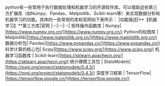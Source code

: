 python有一些常用于执行数据处理和机器学习的开源软件库。可以借助这些第三方扩展库（如Numpy、Pandas、Matplotlib、Scikit-learn等）来实现数据分析和机器学习的功能。具体的一些常用的库和官网如下表所示：
|功能描述|**【机器学习】**第三方库|官网
|:-:|:-:|:-:|
矩阵操作函数库 | Numpy|[https://www.numpy.org.cn/](https://www.numpy.org.cn/)
Python的绘图库 | Matplotlib|[https://www.matplotlib.org.cn/](https://www.matplotlib.org.cn/)
数据分析包| Pandas|[https://www.pypandas.cn/](https://www.pypandas.cn/)
科学计算的核心包| Scipy|[https://www.scipy.org/](https://www.scipy.org/)
机器学习函数库 | Scikit-learn|[https://sklearn.apachecn.org/](https://sklearn.apachecn.org/)
统计建模工具包 | StatsModels|[https://pypi.org/project/statsmodels/0.4.3/](https://pypi.org/project/statsmodels/0.4.3/)
深度学习框架 | TensorFlow|[https://tensorflow.google.cn/](https://tensorflow.google.cn/)
